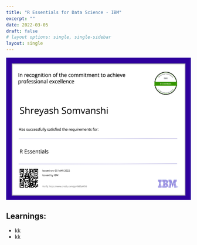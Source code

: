 ```yaml
---
title: "R Essentials for Data Science - IBM"
excerpt: ""
date: 2022-03-05
draft: false
# layout options: single, single-sidebar
layout: single
---
```

![R essentials for data sci cert](featured-rEssential.png)

## Learnings:
+ kk
+ kk
